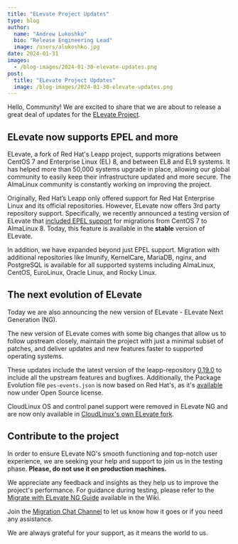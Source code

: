 ```yaml
---
title: "ELevate Project Updates"
type: blog
author:
  name: "Andrew Lukoshko"
  bio: "Release Engineering Lead"
  image: /users/alukoshko.jpg
date: 2024-01-31
images:
  - /blog-images/2024-01-30-elevate-updates.png
post:
  title: "ELevate Project Updates"
  image: /blog-images/2024-01-30-elevate-updates.png
---
```


Hello, Community! We are excited to share that we are about to release a great deal of updates for the [ELevate Project](https://almalinux.org/elevate/).

## ELevate now supports EPEL and more

ELevate, a fork of Red Hat's Leapp project, supports migrations between CentOS 7 and Enterprise Linux (EL) 8, and between EL8 and EL9 systems. It has helped more than 50,000 systems upgrade in place, allowing our global community to easily keep their infrastructure updated and more secure. The AlmaLinux community is constantly working on improving the project.

Originally, Red Hat’s Leapp only offered support for Red Hat Enterprise Linux and its official repositories. However, ELevate now offers 3rd party repository support. Specifically, we recently announced a testing version of ELevate that [included EPEL support](https://almalinux.org/blog/2023-12-05-announcing-epel-support-in-elevate/) for migrations from CentOS 7 to AlmaLinux 8. Today, this feature is available in the **stable** version of ELevate.

In addition, we have expanded beyond just EPEL support. Migration with additional repositories like Imunify, KernelCare, MariaDB, nginx, and PostgreSQL is available for all supported systems including AlmaLinux, CentOS, EuroLinux, Oracle Linux, and Rocky Linux.

## The next evolution of ELevate

Today we are also announcing the new version of ELevate - ELevate Next Generation (NG).

The new version of ELevate comes with some big changes that allow us to follow upstream closely, maintain the project with just a minimal subset of patches, and deliver updates and new features faster to supported operating systems.

These updates include the latest version of the leapp-repository [0.19.0](https://github.com/oamg/leapp-repository/releases) to include all the upstream features and bugfixes. Additionally, the Package Evolution file `pes-events.json` is now based on Red Hat's, as it's [available](https://raw.githubusercontent.com/oamg/leapp-repository/master/etc/leapp/files/pes-events.json) now under Open Source license.

CloudLinux OS and control panel support were removed in ELevate NG and are now only available in [CloudLinux's own ELevate fork](https://github.com/cloudlinux/leapp-repository).

## Contribute to the project

In order to ensure ELevate NG's smooth functioning and top-notch user experience, we are seeking your help and support to join us in the testing phase. **Please, do not use it on production machines.**

We appreciate any feedback and insights as they help us to improve the project's performance. For guidance during testing, please refer to the [Migrate with ELevate NG Guide](https://wiki.almalinux.org/elevate/ELevate-NG-testing-guide.html) available in the Wiki.

Join the [Migration Chat Channel](https://chat.almalinux.org/almalinux/channels/migration) to let us know how it goes or if you need any assistance.

We are always grateful for your support, as it means the world to us.
